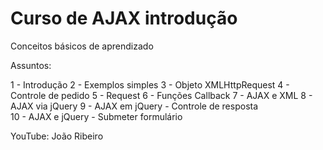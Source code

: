 # Curso de AJAX introdução

Conceitos básicos de aprendizado

Assuntos:

1 - Introdução
2 - Exemplos simples
3 - Objeto XMLHttpRequest
4 - Controle de pedido
5 - Request
6 - Funções Callback
7 - AJAX e XML
8 - AJAX via jQuery 
9 - AJAX em jQuery - Controle de resposta     
10 - AJAX e jQuery - Submeter formulário     

YouTube: João Ribeiro